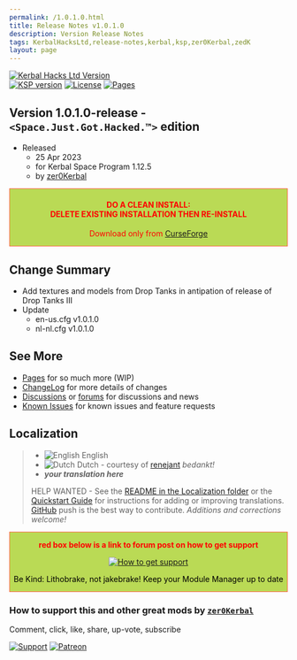 ```yaml
---
permalink: /1.0.1.0.html
title: Release Notes v1.0.1.0
description: Version Release Notes
tags: KerbalHacksLtd,release-notes,kerbal,ksp,zer0Kerbal,zedK
layout: page
---
```

<!-- ReleaseLayout.md v1.0.1.0
Kerbal Hacks Ltd (KHL)
created: 13 Aug 2022
updated: 25 Apr 2023

TEMPLATE: ReleaseLayout.md v1.3.5.1
created: 11 Aug 2018
updated: 13 Apr 2023 -->

[![Kerbal Hacks Ltd Version][MOD:shd]][CRSFG:url]  
[![KSP version][KSP:shd]][KSP:url] [![License][LIC:shd]][LIC:url] [![Pages][SHD:pgs]][pages]

## Version 1.0.1.0-release - `<Space.Just.Got.Hacked.™>` edition

* Released
  * 25 Apr 2023
  * for Kerbal Space Program 1.12.5
  * by [zer0Kerbal](https://github.com/zer0Kerbal)

<div style="border:0.5px solid Tomato; background-color: #bada55; color: #FF0000; text-align:center"><h4>
<b>DO A CLEAN INSTALL:</br> DELETE EXISTING INSTALLATION THEN RE-INSTALL</b></h4><p>Download only from <a href="https://www.curseforge.com/kerbal/ksp-mods/KerbalHacksLtd/files">CurseForge</a></p></div>

## Change Summary

* Add textures and models from Drop Tanks in antipation of release of Drop Tanks III
* Update
  * en-us.cfg v1.0.1.0
  * nl-nl.cfg v1.0.1.0

## See More

* [Pages][pages] for so much more (WIP)
* [ChangeLog][chlog] for more details of changes
* [Discussions][discu] or [forums][forum] for discussions and news
* [Known Issues][issue] for known issues and feature requests

## Localization

>* ![English][EN] English
>* ![Dutch][NL] Dutch - courtesy of [renejant](https://github.com/renejant) *bedankt!*
>* ***your translation here***
>
> HELP WANTED - See the [README in the Localization folder][lreadme] or the [Quickstart Guide][qstart] for instructions for adding or improving translations. [GitHub][GitHub:url] push is the best way to contribute. *Additions and corrections welcome!*

<div style="border:0.5px solid Tomato; background-color: #BADA55; color: #FF0000; text-align:center">
  <p><b>red box below is a link to forum post on how to get support</b></p>
  <a href="https://forum.kerbalspaceprogram.com/index.php?/topic/83212-*">
    <p><img src="https://i.postimg.cc/vHP6zmrw/image.png" alt="How to get support"></p></a>
  <p style="color: #000000;">Be Kind: Lithobrake, not jakebrake! Keep your Module Manager up to date</p>
</div>

### How to support this and other great mods by [`zer0Kerbal`][zer0Kerbal] 

Comment, click, like, share, up-vote, subscribe

[![Support][PAYPAL:img]][PAYPAL:url] [![Patreon][PATREON:img]][PATREON:url]

<!-- links -->
[chlog]: https://raw.githubusercontent.com/zer0Kerbal/KerbalHacksLtd/master/changelog.md "Changelog"
[discu]: https://github.com/zer0Kerbal/KerbalHacksLtd/discussions/ "Discussions"
[forum]: https://forum.kerbalspaceprogram.com/index.php?/topic/209352-*/ "KerbalHacksLtd forum thread"
[issue]: https://github.com/zer0Kerbal/KerbalHacksLtd/issues/ "Issue Tracker"
[pages]: https://zer0kerbal.github.io/KerbalHacksLtd/ "GitHub Pages"

<!-- shields -->
[MOD:shd]: https://img.shields.io/badge/Kerbal%20Hacks%20Ltd%20(KHL)%20-v1.0.1.0--release-BADA55.svg?style=plastic&labelColor=darkgreen/ "1.0.1.0-release"
[SHD:pgs]: https://img.shields.io/badge/GitHub-Pages-white?style=plastic&labelColor=9cf&logoColor=181717&logo=github/ "GitHub IO"

[CRSFG:url]: https://www.curseforge.com/kerbal/ksp-mods/KerbalHacksLtd "CurseForge"
[GITHUB:url]: https://github.com/zer0Kerbal/KerbalHacksLtd/ "GitHub"

[KSP:url]: http://kerbalspaceprogram.com/ "Kerbal Space Program"
[KSP:shd]: https://img.shields.io/badge/KSP-1.12.5-blue.svg?style=plastic&labelColor=black/ "Kerbal Space Program"

<!--- license -->
[LIC:url]: https://www.gnu.org/licenses/gpl-2.0-standalone.html "GPL-2.0"
[LIC:shd]: https://img.shields.io/badge/License-GPL--2.0-A42E2B?labelColor=white&style=plastic&logoColor=A42E2B&logo=gnu "GPL-2.0"

[PAYPAL:img]: https://img.shields.io/badge/Buy%20me%20some%20-LFO-BADA55?style=for-the-badge&logo=paypal&labelColor=FFDD00 "PayPal"
[PAYPAL:url]: https://www.paypal.com/donate?hosted_button_id=DC22YHMEJREKL "PayPal"
[PATREON:img]: https://img.shields.io/badge/Patreon%20-Patreonize-FF424D?style=for-the-badge&logo=patreon "Patreon"
[PATREON:url]: https://www.patreon.com/zer0Kerbal/membership "Patreon"

[lreadme]: https://github.com/zer0Kerbal/zer0Kerbal/blob/master/Localization/readme.md "Localization Readme"
[qstart]: https://github.com/zer0Kerbal/zer0Kerbal/blob/master/Localization/quickstart.md "Quickstart"
[EN]: https://raw.githubusercontent.com/zer0Kerbal/zer0Kerbal/master/img/EN.png "English"
[NL]: https://raw.githubusercontent.com/zer0Kerbal/zer0Kerbal/master/img/NL.png "Dutch"

[zer0Kerbal]: https://forum.kerbalspaceprogram.com/index.php?/profile/190933-*/ "zer0Kerbal"

<!-- THIS FILE: CC BY-ND 4.0 by zer0Kerbal -->